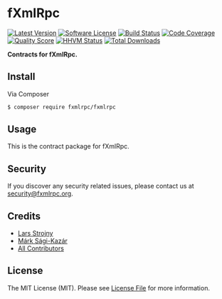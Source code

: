 # fXmlRpc

[![Latest Version](https://img.shields.io/github/release/fxmlrpc/fxmlrpc.svg?style=flat-square)](https://github.com/fxmlrpc/fxmlrpc/releases)
[![Software License](https://img.shields.io/badge/license-MIT-brightgreen.svg?style=flat-square)](LICENSE)
[![Build Status](https://img.shields.io/travis/fxmlrpc/fxmlrpc.svg?style=flat-square)](https://travis-ci.org/fxmlrpc/fxmlrpc)
[![Code Coverage](https://img.shields.io/scrutinizer/coverage/g/fxmlrpc/fxmlrpc.svg?style=flat-square)](https://scrutinizer-ci.com/g/fxmlrpc/fxmlrpc)
[![Quality Score](https://img.shields.io/scrutinizer/g/fxmlrpc/fxmlrpc.svg?style=flat-square)](https://scrutinizer-ci.com/g/fxmlrpc/fxmlrpc)
[![HHVM Status](https://img.shields.io/hhvm/fxmlrpc/fxmlrpc.svg?style=flat-square)](http://hhvm.h4cc.de/package/fxmlrpc/fxmlrpc)
[![Total Downloads](https://img.shields.io/packagist/dt/fxmlrpc/fxmlrpc.svg?style=flat-square)](https://packagist.org/packages/fxmlrpc/fxmlrpc)

**Contracts for fXmlRpc.**


## Install

Via Composer

``` bash
$ composer require fxmlrpc/fxmlrpc
```


## Usage

This is the contract package for fXmlRpc.


## Security

If you discover any security related issues, please contact us at [security@fxmlrpc.org](mailto:security@fxmlrpc.org).


## Credits

- [Lars Strojny](https://github.com/lstrojny)
- [Márk Sági-Kazár](https://github.com/sagikazarmark)
- [All Contributors](https://github.com/fxmlrpc/fxmlrpc/contributors)


## License

The MIT License (MIT). Please see [License File](LICENSE) for more information.
